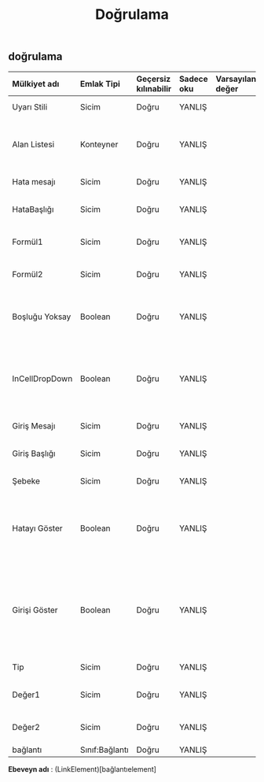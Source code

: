 ﻿---
title: Doğrulama
second_title: Aspose.Cells Cloud Documen
type: docs
url: /tr/specification/model/validation/
description: "Aspose.Cells Bulut modeli spesifikasyonu: Doğrulama. Açma, oluşturma, düzenleme, bölme, birleştirme, karşılaştırma ve dönüştürme gibi özelliklerle Excel ve diğer elektronik tablo belgelerini zahmetsizce yönetin"
weight: 50
---
## **doğrulama**

 

| Mülkiyet adı| Emlak Tipi| Geçersiz kılınabilir| Sadece oku| Varsayılan değer| Tanım|
|:- |:- |:- |:- |:- |:- |
| Uyarı Stili| Sicim| Doğru| YANLIŞ|| Doğrulama uyarı stilini temsil eder.|
| Alan Listesi| Konteyner| Doğru| YANLIŞ|| Veri doğrulama ayarlarını içeren Aspose.Cells.CellArea koleksiyonunu temsil eder.|
| Hata mesajı| Sicim| Doğru| YANLIŞ|| Veri doğrulama hata mesajını temsil eder.|
| HataBaşlığı| Sicim| Doğru| YANLIŞ|| Veri doğrulama hatası iletişim kutusunun başlığını temsil eder.|
| Formül1| Sicim| Doğru| YANLIŞ|| Veri doğrulamayla ilişkili değeri veya ifadeyi temsil eder.|
| Formül2| Sicim| Doğru| YANLIŞ|| Veri doğrulamayla ilişkili değeri veya ifadeyi temsil eder.|
| Boşluğu Yoksay| Boolean| Doğru| YANLIŞ|| Aralık veri doğrulaması tarafından boş değerlere izin verilip verilmediğini belirtir.|
| InCellDropDown| Boolean| Doğru| YANLIŞ|| Veri doğrulamanın kabul edilebilir değerler içeren bir açılır liste görüntüleyip görüntülemediğini belirtir.|
| Giriş Mesajı| Sicim| Doğru| YANLIŞ|| Veri doğrulama giriş mesajını temsil eder.|
| Giriş Başlığı| Sicim| Doğru| YANLIŞ|| Veri doğrulama girişi iletişim kutusunun başlığını temsil eder.|
| Şebeke| Sicim| Doğru| YANLIŞ|| Veri doğrulama için operatörü temsil eder.|
| Hatayı Göster| Boolean| Doğru| YANLIŞ|| Kullanıcı geçersiz veri girdiğinde veri doğrulama hata mesajının görüntülenip görüntülenmeyeceğini belirtir.|
|Girişi Göster| Boolean| Doğru| YANLIŞ|| Kullanıcı veri doğrulama aralığındaki bir hücreyi seçtiğinde veri doğrulama giriş mesajının görüntülenip görüntülenmeyeceğini belirtir.|
| Tip| Sicim| Doğru| YANLIŞ|| Veri doğrulama türünü temsil eder.|
| Değer1| Sicim| Doğru| YANLIŞ|| Veri doğrulamayla ilişkili ilk değeri temsil eder.|
| Değer2| Sicim| Doğru| YANLIŞ|| Veri doğrulamayla ilişkili ikinci değeri temsil eder.|
| bağlantı| Sınıf:Bağlantı| Doğru| YANLIŞ|||

**Ebeveyn adı** : (LinkElement)[bağlantıelement]